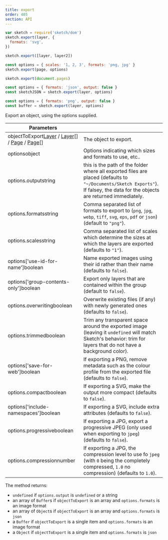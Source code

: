 ```yaml
---
title: export
order: 405
section: API
---
```


```javascript
var sketch = require('sketch/dom')
sketch.export(layer, {
  formats: 'svg',
})
```

```javascript
sketch.export([layer, layer2])
```

```javascript
const options = { scales: '1, 2, 3', formats: 'png, jpg' }
sketch.export(page, options)
```

```javascript
sketch.export(document.pages)
```

```javascript
const options = { formats: 'json', output: false }
const sketchJSON = sketch.export(layer, options)
```

```javascript
const options = { formats: 'png', output: false }
const buffer = sketch.export(layer, options)
```

Export an object, using the options supplied.

| Parameters |  |
| --- | --- |
| objectToExport<span class="arg-type">[Layer](#layer) / [Layer](#layer)[] / [Page](#page) / [Page](#page)[]</span> | The object to export. |
| options<span class="arg-type">object</span> | Options indicating which sizes and formats to use, etc.. |
| options.output<span class="arg-type">string</span> | this is the path of the folder where all exported files are placed (defaults to `"~/Documents/Sketch Exports"`). If falsey, the data for the objects are returned immediately. |
| options.formats<span class="arg-type">string</span> | Comma separated list of formats to export to (`png`, `jpg`, `webp`, `tiff`, `svg`, `eps`, `pdf` or `json`) (default to `"png"`). |
| options.scales<span class="arg-type">string</span> | Comma separated list of scales which determine the sizes at which the layers are exported (defaults to `"1"`). |
| options['use-id-for-name']<span class="arg-type">boolean</span> | Name exported images using their id rather than their name (defaults to `false`). |
| options['group-contents-only']<span class="arg-type">boolean</span> | Export only layers that are contained within the group (default to `false`). |
| options.overwriting<span class="arg-type">boolean</span> | Overwrite existing files (if any) with newly generated ones (defaults to `false`). |
| options.trimmed<span class="arg-type">boolean</span> | Trim any transparent space around the exported image (leaving it `undefined` will match Sketch's behavior: trim for layers that do not have a background color). |
| options['save-for-web']<span class="arg-type">boolean</span> | If exporting a PNG, remove metadata such as the colour profile from the exported file (defaults to `false`). |
| options.compact<span class="arg-type">boolean</span> | If exporting a SVG, make the output more compact (defaults to `false`). |
| options['include-namespaces']<span class="arg-type">boolean</span> | If exporting a SVG, include extra attributes (defaults to `false`). |
| options.progressive<span class="arg-type">boolean</span> | If exporting a JPG, export a progressive JPEG (only used when exporting to `jpeg`) (defaults to `false`). |
| options.compression<span class="arg-type">number</span> | If exporting a JPG, the compression level to use fo `jpeg` (with `0` being the completely compressed, `1.0` no compression) (defaults to `1.0`). |

The method returns:

- `undefined` if `options.output` is `undefined` or a string
- an array of `Buffer`s if `objectToExport` is an array and `options.formats` is an image format
- an array of `Object`s if `objectToExport` is an array and `options.formats` is `json`
- a `Buffer` if `objectToExport` is a single item and `options.formats` is an image format
- a `Object` if `objectToExport` is a single item and `options.formats` is `json`
